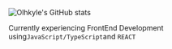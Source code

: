 ![Olhkyle's GitHub stats](https://github-readme-stats.vercel.app/api?username=olhkyle&show_icons=true&theme=transparent)

Currently experiencing FrontEnd Development using`JavaScript/TypeScript`and `REACT`
